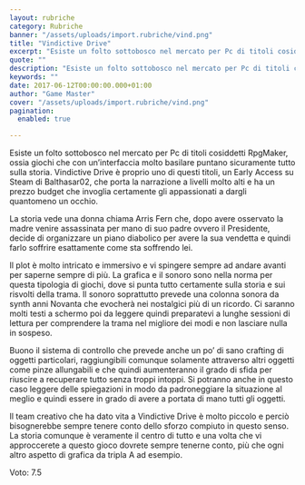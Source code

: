 ```yaml
---
layout: rubriche
category: Rubriche
banner: "/assets/uploads/import.rubriche/vind.png"
title: "Vindictive Drive"
excerpt: "Esiste un folto sottobosco nel mercato per Pc di titoli cosiddetti RpgMaker, ossia giochi che con un’interfaccia molto basilare puntano sicuramente tutto sulla storia. Vindictive Drive è proprio uno di questi titoli, un Early Access su Steam di Balthasar02, che porta la narrazione a livelli molto alti e ha un prezzo budget che invoglia certamente [&hellip"
quote: ""
description: "Esiste un folto sottobosco nel mercato per Pc di titoli cosiddetti RpgMaker, ossia giochi che con un’interfaccia molto basilare puntano sicuramente tutto sulla storia. Vindictive Drive è proprio uno di questi titoli, un Early Access su Steam di Balthasar02, che porta la narrazione a livelli molto alti e ha un prezzo budget che invoglia certamente [&hellip"
keywords: ""
date: 2017-06-12T00:00:00.000+01:00
author: "Game Master"
cover: "/assets/uploads/import.rubriche/vind.png"
pagination:
  enabled: true

---
```


Esiste un folto sottobosco nel mercato per Pc di titoli cosiddetti RpgMaker, ossia giochi che con un’interfaccia molto basilare puntano sicuramente tutto sulla storia. Vindictive Drive è proprio uno di questi titoli, un Early Access su Steam di Balthasar02, che porta la narrazione a livelli molto alti e ha un prezzo budget che invoglia certamente gli appassionati a dargli quantomeno un occhio.

La storia vede una donna chiama Arris Fern che, dopo avere osservato la madre venire assassinata per mano di suo padre ovvero il Presidente, decide di organizzare un piano diabolico per avere la sua vendetta e quindi farlo soffrire esattamente come sta soffrendo lei.

Il plot è molto intricato e immersivo e vi spingere sempre ad andare avanti per saperne sempre di più. La grafica e il sonoro sono nella norma per questa tipologia di giochi, dove si punta tutto certamente sulla storia e sui risvolti della trama. Il sonoro soprattutto prevede una colonna sonora da synth anni Novanta che evocherà nei nostalgici più di un ricordo. Ci saranno molti testi a schermo poi da leggere quindi preparatevi a lunghe sessioni di lettura per comprendere la trama nel migliore dei modi e non lasciare nulla in sospeso.

Buono il sistema di controllo che prevede anche un po’ di sano crafting di oggetti particolari, raggiungibili comunque solamente attraverso altri oggetti come pinze allungabili e che quindi aumenteranno il grado di sfida per riuscire a recuperare tutto senza troppi intoppi. Si potranno anche in questo caso leggere delle spiegazioni in modo da padroneggiare la situazione al meglio e quindi essere in grado di avere a portata di mano tutti gli oggetti.

Il team creativo che ha dato vita a Vindictive Drive è molto piccolo e perciò bisognerebbe sempre tenere conto dello sforzo compiuto in questo senso. La storia comunque è veramente il centro di tutto e una volta che vi approccerete a questo gioco dovrete sempre tenerne conto, più che ogni altro aspetto di grafica da tripla A ad esempio.

Voto: 7.5